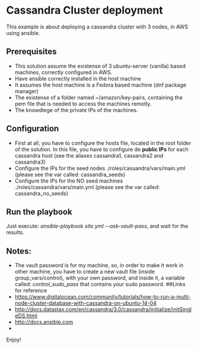 # Cassandra Cluster deployment
This example is about deploying a cassandra cluster with 3 nodes, in AWS using ansible.
## Prerequisites
- This solution assume the existense of 3 ubuntu-server (vanilla) based machines, correctly configured in AWS.
- Have ansible correctly installed in the host machine
- It assumes the host machine is a Fedora based machine (dnf package manager)
- The existense of a folder named ~/amazon/key-pairs, containing the pem file that is needed to access the machines remotly.
- The knowdlege of the private IPs of the machines.
## Configuration
- First at all, you have to configure the hosts file, located in the root folder of the solution. In this file, you have to configure de **public IPs** for each cassandra host (see the aliases cassandra1, cassandra2 and cassandra3)
- Configure the IPs for the seed nodes ./roles/cassandra/vars/main.yml (please see the var called: cassandra_seeds)
- Configure the IPs for the NO seed machines ./roles/cassandra/vars/main.yml (please see the var called: cassandra_no_seeds)
## Run the playbook
Just execute: *ansible-playbook site.yml --ask-vault-pass*, and wait for the results.
## Notes:
- The vault password is for my machine, so, in order to make it work in other machine, you have to create a new vault file (inside group_vars/control), with your own password, and inside it, a variable called: *control_sudo_pass* that contains your sudo password.
##Links for reference
- https://www.digitalocean.com/community/tutorials/how-to-run-a-multi-node-cluster-database-with-cassandra-on-ubuntu-14-04
- http://docs.datastax.com/en/cassandra/3.0/cassandra/initialize/initSingleDS.html
- http://docs.ansible.com
- 
Enjoy!
